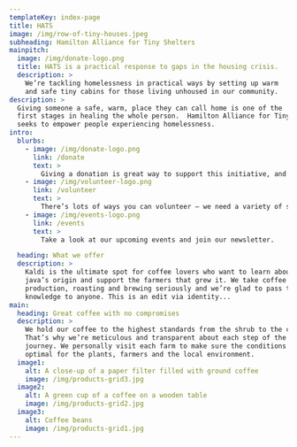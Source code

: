 ```yaml
---
templateKey: index-page
title: HATS
image: /img/row-of-tiny-houses.jpeg
subheading: Hamilton Alliance for Tiny Shelters
mainpitch:
  image: /img/donate-logo.png
  title: HATS is a practical response to gaps in the housing crisis.
  description: >
    We’re tackling homelessness in practical ways by setting up warm
    and safe tiny cabins for those living unhoused in our community.
description: >
  Giving someone a safe, warm, place they can call home is one of the
  first stages in healing the whole person.  Hamilton Alliance for Tiny Shelters
  seeks to empower people experiencing homelessness.
intro:
  blurbs:
    - image: /img/donate-logo.png
      link: /donate
      text: >
        Giving a donation is great way to support this initiative, and to make a big difference.
    - image: /img/volunteer-logo.png
      link: /volunteer
      text: >
        There’s lots of ways you can volunteer – we need a variety of skills, from handy work to helping with fundraising, and preparing meals.
    - image: /img/events-logo.png
      link: /events
      text: >
        Take a look at our upcoming events and join our newsletter.

  heading: What we offer
  description: >
    Kaldi is the ultimate spot for coffee lovers who want to learn about their
    java’s origin and support the farmers that grew it. We take coffee
    production, roasting and brewing seriously and we’re glad to pass that
    knowledge to anyone. This is an edit via identity...
main:
  heading: Great coffee with no compromises
  description: >
    We hold our coffee to the highest standards from the shrub to the cup.
    That’s why we’re meticulous and transparent about each step of the coffee’s
    journey. We personally visit each farm to make sure the conditions are
    optimal for the plants, farmers and the local environment.
  image1:
    alt: A close-up of a paper filter filled with ground coffee
    image: /img/products-grid3.jpg
  image2:
    alt: A green cup of a coffee on a wooden table
    image: /img/products-grid2.jpg
  image3:
    alt: Coffee beans
    image: /img/products-grid1.jpg
---
```

